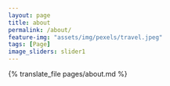 ```yaml
---
layout: page
title: about
permalink: /about/
feature-img: "assets/img/pexels/travel.jpeg"
tags: [Page]
image_sliders: slider1
---
```


{% translate_file pages/about.md %}
